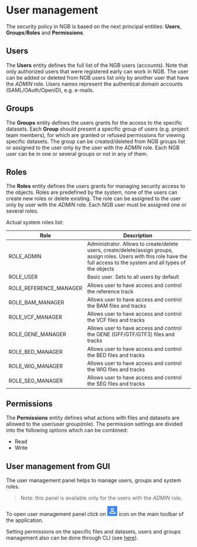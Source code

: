 # User management
The security policy in NGB is based on the next principal entities: **Users**, **Groups**/**Roles** and **Permissions**.

## Users
The **Users** entity defines the full list of the NGB users (accounts). Note that only authorized users that were registered early can work in NGB. The user can be added or deleted from NGB users list only by another user that have the *ADMIN* role. Users names represent the authentical domain accounts (SAML/OAuth/OpenID), e.g. e-mails. 

## Groups
The **Groups** entity defines the users grants for the access to the specific datasets. Each **Group** should present a specific group of users (e.g. project team members), for which are granted or refused permissions for viewing specific datasets. The group can be created/deleted from NGB groups list or assigned to the user only by the user with the *ADMIN* role. Each NGB user can be in one or several groups or not in any of them.

## Roles
The **Roles** entity defines the users grants for managing security access to the objects. Roles are predefined by the system, none of the users can create new roles or delete existing. The role can be assigned to the user only by user with the *ADMIN* role. Each NGB user must be assigned one or several roles.

Actual system roles list:

Role | Description
------------ | -------------
ROLE_ADMIN | Administrator. Allows to create/delete users, create/delete/assign groups, assign roles. Users with this role have the full access to the system and all types of the objects
ROLE_USER | Basic user. Sets to all users by default
ROLE_REFERENCE_MANAGER | Allows user to have access and control the reference track
ROLE_BAM_MANAGER | Allows user to have access and control the BAM files and tracks
ROLE_VCF_MANAGER | Allows user to have access and control the VCF files and tracks
ROLE_GENE_MANAGER | Allows user to have access and control the GENE (GFF/GTF/GTF3) files and tracks
ROLE_BED_MANAGER | Allows user to have access and control the BED files and tracks
ROLE_WIG_MANAGER | Allows user to have access and control the WIG files and tracks
ROLE_SEG_MANAGER | Allows user to have access and control the SEG files and tracks

## Permissions
The **Permissions** entity defines what actions with files and datasets are allowed to the user/user group(role). The permission settings are divided into the following options which can be combined:
- Read
- Write

## User management from GUI
The user management panel helps to manage users, groups and system roles.
> Note: this panel is available only for the users with the *ADMIN* role.

To open user management panel click on ![NGB User Management](images/um-overview-1.png) icon on the main toolbar of the application.

Setting permissions on the specific files and datasets, users and groups management also can be done through CLI (see [here](../cli/command-reference.md)).
